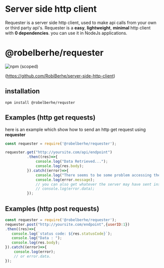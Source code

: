 # Server side http client
Requester is a server side http client, used to make api calls from your own or third party api's.
Requester is a **easy**, **lightweight**, **minimal** http client with **0 dependencies**.
you can use it in NodeJs applications.

# @robelberhe/requester

![npm (scoped)](https://img.shields.io/npm/v/v1.svg?label=http-requester&logo=requester)

(https://github.com/RobiBerhe/server-side-http-client)

## installation
```
npm install @robelberhe/requster
```

## Examples (http get requests)
here is an example which show how to send an http get request using **requester**

``` js
const requester = require('@robelberhe/requester');

requester.get("http://yoursite.com/api/endpoint")
          .then((res)=>{
              console.log("Data Retrieved...");
              console.log(res.body);
          }).catch((error)=>{
              console.log("There seems to be some problem accessing the resource");
              console.log(error.message);
              // you can also get whatever the server may have sent instead by accessing error.data.
              // console.log(error.data);
          });
```
## Examples (http post requests)
``` js
const requester = require('@robelberhe/requester');
requester.post("http://yoursite.com/endpoint",{userID:1})
.then((res)=>{
   console.log(`status code: ${res.statusCode}`);
   console.log("Data : ");
   console.log(res.body);
}).catch((error)=>{
    console.log(error);
    // or error.data.
});





